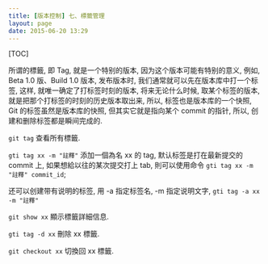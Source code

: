 ```yaml
---
title: [版本控制] 七、標籤管理
layout: page
date: 2015-06-20 13:29
---
```


[TOC]

所谓的標籤, 即 Tag, 就是一个特别的版本, 因为这个版本可能有特别的意义, 例如, Beta 1.0 版、Build 1.0 版本, 发布版本时, 我们通常就可以先在版本库中打一个标签, 这样, 就唯一确定了打标签时刻的版本, 将来无论什么时候, 取某个标签的版本, 就是把那个打标签的时刻的历史版本取出来, 所以, 标签也是版本库的一个快照, Git 的标签虽然是版本库的快照, 但其实它就是指向某个 commit 的指针, 所以, 创建和删除标签都是瞬间完成的.

`git tag` 查看所有標籤.

`gti tag xx -m "註釋"` 添加一個為名 xx 的 tag, 默认标签是打在最新提交的 commit 上, 如果想給以往的某次提交打上 tab, 則可以使用命令 `gti tag xx -m "註釋" commit_id`;

还可以创建带有说明的标签, 用 -a 指定标签名, -m 指定说明文字, `gti tag -a xx -m "註釋"`

`git show xx` 顯示標籤詳細信息.

`gti tag -d xx` 刪除 xx 標籤.

`git checkout xx` 切換回 xx 標籤.
